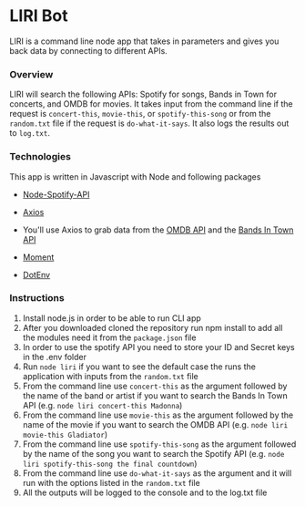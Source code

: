 # LIRI Bot

LIRI is a command line node app that takes in parameters and gives you back data by connecting to different APIs.

### Overview

LIRI will search the following APIs: Spotify for songs, Bands in Town for concerts, and OMDB for movies.
It takes input from the command line if the request is `concert-this`, `movie-this`, or `spotify-this-song` or from the `random.txt` file if the request is `do-what-it-says`.
It also logs the results out to `log.txt`.

### Technologies

This app is written in Javascript with Node and following packages

* [Node-Spotify-API](https://www.npmjs.com/package/node-spotify-api)

* [Axios](https://www.npmjs.com/package/axios)

* You'll use Axios to grab data from the [OMDB API](http://www.omdbapi.com) and the [Bands In Town API](http://www.artists.bandsintown.com/bandsintown-api)

* [Moment](https://www.npmjs.com/package/moment)

* [DotEnv](https://www.npmjs.com/package/dotenv)

### Instructions

1. Install node.js in order to be able to run CLI app
2. After you downloaded cloned the repository run npm install to add all the modules need it from the `package.json` file
4. In order to use the spotify API you need to store your ID and Secret keys in the .env folder
5. Run `node liri` if you want to see the default case the runs the application with inputs from the `random.txt` file
6. From the command line use `concert-this` as the argument followed by the name of the band or artist if you want to search the Bands In Town API (e.g. `node liri concert-this Madonna`) 
7. From the command line use `movie-this` as the argument followed by the name of the movie if you want to search the OMDB API (e.g. `node liri movie-this Gladiator`)
8. From the command line use `spotify-this-song` as the argument followed by the name of the song you want to search the Spotify API (e.g. `node liri spotify-this-song the final countdown`)
9. From the command line use `do-what-it-says` as the argument and it will run with the options listed in the `random.txt` file
10. All the outputs will be logged to the console and to the log.txt file